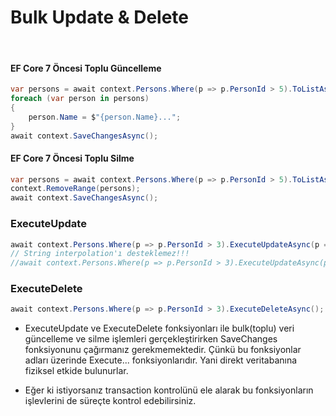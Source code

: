 ﻿# Bulk Update & Delete
﻿
#### EF Core 7 Öncesi Toplu Güncelleme
```csharp
var persons = await context.Persons.Where(p => p.PersonId > 5).ToListAsync();
foreach (var person in persons)
{
    person.Name = $"{person.Name}...";
}
await context.SaveChangesAsync();
```
#### EF Core 7 Öncesi Toplu Silme
```csharp
var persons = await context.Persons.Where(p => p.PersonId > 5).ToListAsync();
context.RemoveRange(persons);
await context.SaveChangesAsync();
```


### ExecuteUpdate
```csharp
await context.Persons.Where(p => p.PersonId > 3).ExecuteUpdateAsync(p => p.SetProperty(p => p.Name, v => v.Name + " yeni"));
// String interpolation'ı desteklemez!!!
//await context.Persons.Where(p => p.PersonId > 3).ExecuteUpdateAsync(p => p.SetProperty(p => p.Name, v => $"{v.Name} yeni"));
```
### ExecuteDelete
```csharp
await context.Persons.Where(p => p.PersonId > 3).ExecuteDeleteAsync();
```

- ExecuteUpdate ve ExecuteDelete fonksiyonları ile bulk(toplu) veri güncelleme ve silme işlemleri gerçekleştirirken SaveChanges fonksiyonunu çağırmanız gerekmemektedir. Çünkü bu fonksiyonlar adları üzerinde Execute... fonksiyonlarıdır. Yani direkt veritabanına fiziksel etkide bulunurlar.

- Eğer ki istiyorsanız transaction kontrolünü ele alarak bu fonksiyonların işlevlerini de süreçte kontrol edebilirsiniz.


